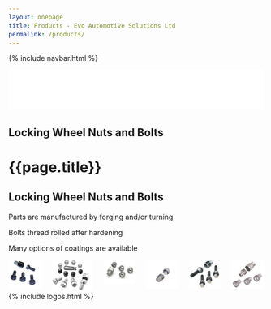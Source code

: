 ```yaml
---
layout: onepage
title: Products - Evo Automotive Solutions Ltd
permalink: /products/
---
```

{% include navbar.html %}

<section class="has-text-white has-background-black evoheader  full-width">
  <div class="header-logo is-centered">
    <a href="/"><img class="is-centered" src="/assets/evo_logo_sm.png"  alt="Evo Automotive Solutions Ltd logo"></a><br>
    <h2 class="title is-5 has-text-centered has-text-white">Locking Wheel Nuts and Bolts</h2>
  </div>
</section>
<h1 class="is-sr-only">{{page.title}}</h1>
<main class="content">
  <section class="container section pt-5 pb-5 mt-5 mb-5 has-text-centered is-size-5 has-background-light">
      <h2 class="title is-3">Locking Wheel Nuts and Bolts</h2>
      <p>Parts are manufactured by forging and/or turning</p>
      <p>Bolts thread rolled after hardening</p>
      <p>Many options of coatings are available</p>
  </section>

  <section class="section has-text-centered">
    <div class="container is-max-desktop has-text-centered">
      <div class="columns is-mobile is-multiline">
        <div class="column is-half-mobile is-one-third-tablet">
          <img class="image is-fullwidth" src="/assets/nuts4.jpg" alt="Photo of wheel bolt">
        </div>
        <div class="column is-half-mobile is-one-third-tablet">
          <img class="image is-fullwidth" src="/assets/nuts5.jpg" alt="Photo of wheel bolt">
        </div>
        <div class="column is-full-mobile is-one-third-tablet">
          <img class="image is-fullwidth" src="/assets/nutsmk7.jpg" alt="Photo of wheel bolt">
        </div>
        <div class="column is-half-mobile is-one-third-tablet">
        <img class="image is-fullwidth" src="/assets/nuts6.jpg" alt="Photo of wheel bolt">  
        </div>
        <div class="column is-half-mobile is-one-third-tablet">
          <img class="image is-fullwidth" src="/assets/nuts2.jpg" alt="Photo of wheel bolt">
        </div>
        <div class="column is-full-mobile is-one-third-tablet">
          <img class="image is-fullwidth" src="/assets/nuts3.jpg" alt="Photo of wheel bolt">
        </div>
      </div>
    </div>
  </section>
{% include logos.html %}
</main>